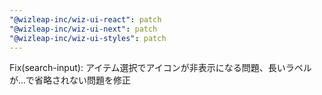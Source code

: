 ```yaml
---
"@wizleap-inc/wiz-ui-react": patch
"@wizleap-inc/wiz-ui-next": patch
"@wizleap-inc/wiz-ui-styles": patch
---
```


Fix(search-input): アイテム選択でアイコンが非表示になる問題、長いラベルが...で省略されない問題を修正
